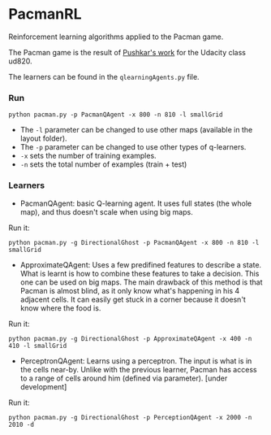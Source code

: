PacmanRL
========

Reinforcement learning algorithms applied to the Pacman game.

The Pacman game is the result of [Pushkar's work](https://github.com/pushkar/ud820-proj) for the Udacity class ud820.

The learners can be found in the `qlearningAgents.py` file.

### Run
```
python pacman.py -p PacmanQAgent -x 800 -n 810 -l smallGrid
```
* The `-l` parameter can be changed to use other maps (available in the layout folder).
* The `-p` parameter can be changed to use other types of q-learners.
* `-x` sets the number of training examples.
* `-n` sets the total number of examples (train +  test)


### Learners
* PacmanQAgent: basic Q-learning agent. It uses full states (the whole map), and thus doesn't scale when using big maps.

Run it:
```
python pacman.py -g DirectionalGhost -p PacmanQAgent -x 800 -n 810 -l smallGrid
```
* ApproximateQAgent: Uses a few predifined features to describe a state. What is learnt is how to combine these features to take a decision. This one can be used on big maps. The main drawback of this method is that Pacman is almost blind, as it only know what's happening in his 4 adjacent cells. It can easily get stuck in a corner because it doesn't know where the food is.

Run it:
```
python pacman.py -g DirectionalGhost -p ApproximateQAgent -x 400 -n 410 -l smallGrid
```
* PerceptronQAgent: Learns using a perceptron. The input is what is in the cells near-by. Unlike with the previous learner, Pacman has access to a range of cells around him (defined via parameter). [under development]

Run it:
```
python pacman.py -g DirectionalGhost -p PerceptionQAgent -x 2000 -n 2010 -d
```
